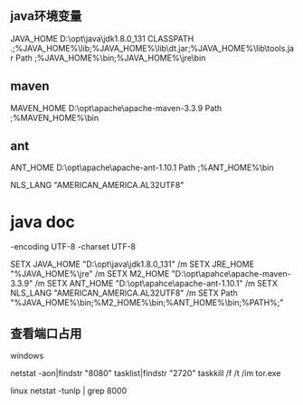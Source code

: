 ## java环境变量
JAVA_HOME	D:\opt\java\jdk1.8.0_131
CLASSPATH	.;%JAVA_HOME%\lib;%JAVA_HOME%\lib\dt.jar;%JAVA_HOME%\lib\tools.jar
Path		;%JAVA_HOME%\bin;%JAVA_HOME%\jre\bin

## maven
MAVEN_HOME	D:\opt\apache\apache-maven-3.3.9
Path		;%MAVEN_HOME%\bin

## ant
ANT_HOME	D:\opt\apache\apache-ant-1.10.1
Path		;%ANT_HOME%\bin

NLS_LANG 	"AMERICAN_AMERICA.AL32UTF8"

# java doc
-encoding UTF-8 -charset UTF-8


SETX JAVA_HOME "D:\opt\java\jdk1.8.0_131" /m
SETX JRE_HOME "%JAVA_HOME%\jre" /m
SETX M2_HOME "D:\opt\apahce\apache-maven-3.3.9" /m
SETX ANT_HOME "D:\opt\apahce\apache-ant-1.10.1" /m
SETX NLS_LANG "AMERICAN_AMERICA.AL32UTF8" /m
SETX Path "%JAVA_HOME%\bin;%M2_HOME%\bin;%ANT_HOME%\bin;%PATH%;"

## 查看端口占用
windows

netstat -aon|findstr "8080"
tasklist|findstr "2720"
taskkill /f /t /im tor.exe

linux 
netstat -tunlp | grep 8000
